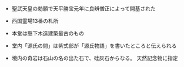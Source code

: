 - 聖武天皇の勅願で天平勝宝元年に良辨僧正によって開基された

- 西国霊場13番の札所

- 本堂は懸下木造建築最古のもの

- 堂内「源氏の間」は紫式部が「源氏物語」を書いたところと伝えられる

- 境内の奇岩は石山の名の出た石で、硅灰石からなる。
天然記念物に指定